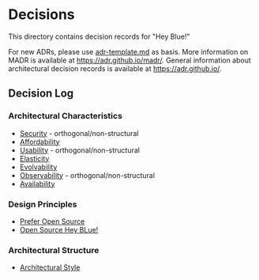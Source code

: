 # Decisions

This directory contains decision records for "Hey Blue!"

For new ADRs, please use [adr-template.md](/Templates/adr-template.md) as basis.
More information on MADR is available at <https://adr.github.io/madr/>.
General information about architectural decision records is available at <https://adr.github.io/>.

## Decision Log

### Architectural Characteristics

- [Security](./characteristics/ADR-003-security.md) - orthogonal/non-structural
- [Affordability](./characteristics/ADR-004-affordability.md)
- [Usability](./characteristics/ADR-005-usability.md) - orthogonal/non-structural
- [Elasticity](./characteristics/ADR-006-elasticity.md)
- [Evolvability](./characteristics/ADR-007-evolvability.md)
- [Observability](./characteristics/ADR-008-observability.md) - orthogonal/non-structural
- [Availability](./characteristics/ADR-009-availability.md)

### Design Principles

- [Prefer Open Source](./principles/ADR-001-technology-choices.md)
- [Open Source Hey BLue!](./principles/ADR-002-opensource-heyblue.md)

### Architectural Structure

- [Architectural Style](./structure/ADR-010-architectural-style.md)




